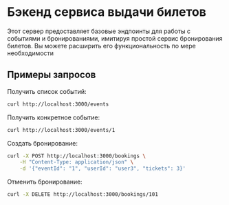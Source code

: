 # Бэкенд сервиса выдачи билетов

 Этот сервер предоставляет базовые эндпоинты для работы с событиями и бронированиями, имитируя простой сервис бронирования билетов. Вы можете расширить его функциональность по мере необходимости

## Примеры запросов

Получить список событий:

```bash
curl http://localhost:3000/events
```

Получить конкретное событие:

```bash
curl http://localhost:3000/events/1
```

Создать бронирование:

```bash
curl -X POST http://localhost:3000/bookings \
    -H "Content-Type: application/json" \
    -d '{"eventId": "1", "userId": "user3", "tickets": 3}'
```

Отменить бронирование:

```bash
curl -X DELETE http://localhost:3000/bookings/101
```
